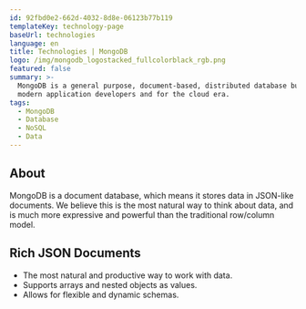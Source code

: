```yaml
---
id: 92fbd0e2-662d-4032-8d8e-06123b77b119
templateKey: technology-page
baseUrl: technologies
language: en
title: Technologies | MongoDB
logo: /img/mongodb_logostacked_fullcolorblack_rgb.png
featured: false
summary: >-
  MongoDB is a general purpose, document-based, distributed database built for  
  modern application developers and for the cloud era.
tags:
  - MongoDB
  - Database
  - NoSQL
  - Data
---
```

## About

MongoDB is a document database, which means it stores data in JSON-like documents. We believe this is the most natural way to think about data, and is much more expressive and powerful than the traditional row/column model.

## Rich JSON Documents

- The most natural and productive way to work with data.
- Supports arrays and nested objects as values.
- Allows for flexible and dynamic schemas.
